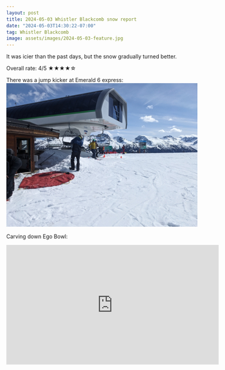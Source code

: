 ```yaml
---
layout: post
title: 2024-05-03 Whistler Blackcomb snow report
date: "2024-05-03T14:30:22-07:00"
tag: Whistler Blackcomb
image: assets/images/2024-05-03-feature.jpg
---
```


It was icier than the past days, but the snow gradually turned better.

Overall rate: 4/5 ★★★★☆

There was a jump kicker at Emerald 6 express:
![](/assets/images/2024-05-03-the-jump-kicker-at-emerald-6.jpg)

Carving down Ego Bowl:
<iframe width="560" height="315" src="https://www.youtube.com/embed/sLYgsJOzMlY?si=Ob-fDiEcg_p-L2ae&hl=en" title="YouTube video player" frameborder="0" allow="accelerometer; autoplay; clipboard-write; encrypted-media; gyroscope; picture-in-picture; web-share" referrerpolicy="strict-origin-when-cross-origin" allowfullscreen></iframe>
